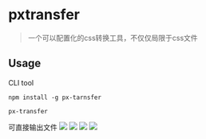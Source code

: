 # pxtransfer

> 一个可以配置化的css转换工具，不仅仅局限于css文件

## Usage

CLI tool

```shell
npm install -g px-tarnsfer

px-transfer
```

可直接输出文件
![](https://static.jinhaidi.cn/images/20200514181949.png?jhd_blog_image)
![](https://static.jinhaidi.cn/images/20200514182012.png?jhd_blog_image)
![](https://static.jinhaidi.cn/images/20200514182037.png?jhd_blog_image)
![](https://static.jinhaidi.cn/images/20200514182056.png?jhd_blog_image)
